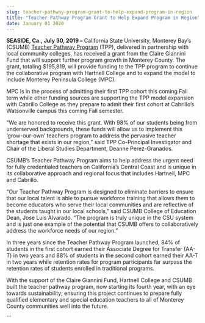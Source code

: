 ```yaml
---
slug: teacher-pathway-program-grant-to-help-expand-program-in-region
title: "Teacher Pathway Program Grant to Help Expand Program in Region"
date: January 01 2020
---
```


 
<p>
  <b>SEASIDE, Ca., July 30, 2019 –</b> California State University, Monterey
  Bay’s (CSUMB)
  <a href="https://csumb.edu/liberalstudies/teacher-pathway-program"
    >Teacher Pathway Program</a
  >
  (TPP), delivered in partnership with local community colleges, has received a
  grant from the Claire Giannini Fund that will support further program growth
  in Monterey County. The grant, totaling $195,819, will provide funding to the
  TPP program to continue the collaborative program with Hartnell College and to
  expand the model to include Monterey Peninsula College (MPC).
</p>
<p>
  MPC is in the process of admitting their first TPP cohort this coming Fall
  term while other funding sources are supporting the TPP model expansion with
  Cabrillo College as they prepare to admit their first cohort at Cabrillo’s
  Watsonville campus this coming Fall semester.
</p>
<p>
  "We are honored to receive this grant. With 98% of our students being from
  underserved backgrounds, these funds will allow us to implement this
  ‘grow-our-own’ teachers program to address the pervasive teacher shortage that
  exists in our region,” said TPP Co-Principal Investigator and Chair of the
  Liberal Studies Department, Deanne Perez-Granados.
</p>
<p>
  CSUMB’s Teacher Pathway Program aims to help address the urgent need for fully
  credentialed teachers on California’s Central Coast and is unique in its
  collaborative approach and regional focus that includes Hartnell, MPC and
  Cabrillo.
</p>
<p>
  “Our Teacher Pathway Program is designed to eliminate barriers to ensure that
  our local talent is able to pursue workforce training that allows them to
  become educators who serve their local communities and are reflective of the
  students taught in our local schools,” said CSUMB College of Education Dean,
  Jose Luis Alvarado. “The program is truly unique in the CSU system and is just
  one example of the potential that CSUMB offers to collaboratively address the
  workforce needs of our region.”
</p>
<p>
  In three years since the Teacher Pathway Program launched, 84% of students in
  the first cohort earned their Associate Degree for Transfer (AA-T) in two
  years and 88% of students in the second cohort earned their AA-T in two years
  while retention rates for program participants far surpass the retention rates
  of students enrolled in traditional programs.
</p>
<p>
  With the support of the Claire Giannini Fund, Hartnell College and CSUMB built
  the teacher pathway program, now starting its fourth year, with an eye towards
  sustainability; ensuring this project continues to prepare fully qualified
  elementary and special education teachers to all of Monterey County
  communities well into the future.
</p>
```
